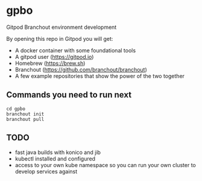 # gpbo
Gitpod Branchout environment development

By opening this repo in Gitpod you will get:

* A docker container with some foundational tools
* A gitpod user (https://gitpod.io)
* Homebrew (https://brew.sh)
* Branchout (https://github.com/branchout/branchout)
* A few example repositories that show the power of the two together

## Commands you need to run next

```
cd gpbo
branchout init
branchout pull
```

## TODO

* fast java builds with konico and jib
* kubectl installed and configured
* access to your own kube namespace so you can run your own cluster to develop services against
